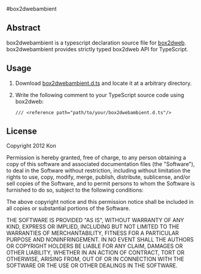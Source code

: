 #box2dwebambient

## Abstract

box2dwebambient is a typescript declaration source file for [box2dweb](http://code.google.com/p/box2dweb/). box2dwebambient provides strictly typed box2dweb API for TypeScript.

## Usage

1. Download [box2dwebambient.d.ts](https://github.com/Kon-KDKTN/box2dwebambient/blob/master/box2dwebambient.d.ts) and locate it at a arbitrary directory.

2. Write the following comment to your TypeScript source code using box2dweb:

    `/// <reference path="path/to/your/box2dwebambient.d.ts"/>`

## License

Copyright 2012 Kon
 
Permission is hereby granted, free of charge, to any person obtaining
a copy of this software and associated documentation files (the
"Software"), to deal in the Software without restriction, including
without limitation the rights to use, copy, modify, merge, publish,
distribute, sublicense, and/or sell copies of the Software, and to
permit persons to whom the Software is furnished to do so, subject to
the following conditions:

The above copyright notice and this permission notice shall be
included in all copies or substantial portions of the Software.

THE SOFTWARE IS PROVIDED "AS IS", WITHOUT WARRANTY OF ANY KIND,
EXPRESS OR IMPLIED, INCLUDING BUT NOT LIMITED TO THE WARRANTIES OF
MERCHANTABILITY, FITNESS FOR A PARTICULAR PURPOSE AND
NONINFRINGEMENT. IN NO EVENT SHALL THE AUTHORS OR COPYRIGHT HOLDERS BE
LIABLE FOR ANY CLAIM, DAMAGES OR OTHER LIABILITY, WHETHER IN AN ACTION
OF CONTRACT, TORT OR OTHERWISE, ARISING FROM, OUT OF OR IN CONNECTION
WITH THE SOFTWARE OR THE USE OR OTHER DEALINGS IN THE SOFTWARE.